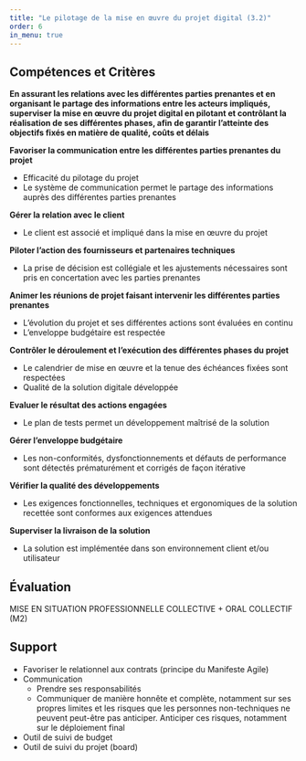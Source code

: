```yaml
---
title: "Le pilotage de la mise en œuvre du projet digital (3.2)"
order: 6
in_menu: true
---
```

## Compétences et Critères

**En assurant les relations avec les différentes parties prenantes et en organisant le partage des informations entre les acteurs impliqués, superviser la mise en œuvre du projet digital en pilotant et contrôlant la réalisation de ses différentes phases, afin de garantir l’atteinte des objectifs fixés en matière de qualité, coûts et délais**

**Favoriser la communication entre les différentes parties prenantes du projet**
- Efficacité du pilotage du projet 
- Le système de communication permet le partage des informations auprès des différentes parties prenantes

**Gérer la relation avec le client**
- Le client est associé et impliqué dans la mise en œuvre du projet

**Piloter l’action des fournisseurs et partenaires techniques**
- La prise de décision est collégiale et les ajustements nécessaires sont pris en concertation avec les parties prenantes

**Animer les réunions de projet faisant intervenir les différentes parties prenantes**
- L’évolution du projet et ses différentes actions sont évaluées en continu
- L’enveloppe budgétaire est respectée

**Contrôler le déroulement et l’exécution des différentes phases du projet**
- Le calendrier de mise en œuvre et la tenue des échéances fixées sont respectées
- Qualité de la solution digitale développée 


**Evaluer le résultat des actions engagées**
- Le plan de tests permet un développement maîtrisé de la solution


**Gérer l’enveloppe budgétaire**
- Les non-conformités, dysfonctionnements et défauts de performance sont détectés prématurément et corrigés de façon itérative

**Vérifier la qualité des développements**
- Les exigences fonctionnelles, techniques et ergonomiques de la solution recettée sont conformes aux exigences attendues

**Superviser la livraison de la solution**
- La solution est implémentée dans son environnement client et/ou utilisateur


## Évaluation

MISE EN SITUATION PROFESSIONNELLE COLLECTIVE + ORAL COLLECTIF (M2) 

## Support

- Favoriser le relationnel aux contrats (principe du Manifeste Agile)
- Communication
  - Prendre ses responsabilités
  - Communiquer de manière honnête et complète, notamment sur ses propres limites et les risques que les personnes non-techniques ne peuvent peut-être pas anticiper. Anticiper ces risques, notamment sur le déploiement final
- Outil de suivi de budget
- Outil de suivi du projet (board) 